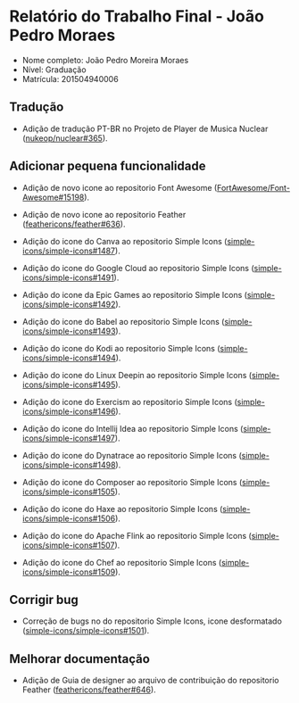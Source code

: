 # Relatório do Trabalho Final - João Pedro Moraes

* Nome completo: João Pedro Moreira Moraes
* Nível: Graduação
* Matrícula: 201504940006

## Tradução

* Adição de tradução PT-BR no Projeto de Player de Musica Nuclear ([nukeop/nuclear#365](https://github.com/nukeop/nuclear/pull/365)).

## Adicionar pequena funcionalidade

* Adição de novo icone ao repositorio Font Awesome ([FortAwesome/Font-Awesome#15198](https://github.com/FortAwesome/Font-Awesome/pull/15198)).

* Adição de novo icone ao repositorio Feather ([feathericons/feather#636](https://github.com/feathericons/feather/pull/636)).

* Adição do icone do Canva ao repositorio Simple Icons ([simple-icons/simple-icons#1487](https://github.com/simple-icons/simple-icons/pull/1487)).

* Adição do icone do Google Cloud ao repositorio Simple Icons ([simple-icons/simple-icons#1491](https://github.com/simple-icons/simple-icons/pull/1491)).

* Adição do icone da Epic Games ao repositorio Simple Icons ([simple-icons/simple-icons#1492](https://github.com/simple-icons/simple-icons/pull/1492)).

* Adição do icone do Babel ao repositorio Simple Icons ([simple-icons/simple-icons#1493](https://github.com/simple-icons/simple-icons/pull/1493)).

* Adição do icone do Kodi ao repositorio Simple Icons ([simple-icons/simple-icons#1494](https://github.com/simple-icons/simple-icons/pull/1494)).

* Adição do icone do Linux Deepin ao repositorio Simple Icons ([simple-icons/simple-icons#1495](https://github.com/simple-icons/simple-icons/pull/1495)).

* Adição do icone do Exercism ao repositorio Simple Icons ([simple-icons/simple-icons#1496](https://github.com/simple-icons/simple-icons/pull/1496)).

* Adição do icone do Intellij Idea ao repositorio Simple Icons ([simple-icons/simple-icons#1497](https://github.com/simple-icons/simple-icons/pull/1497)).

* Adição do icone do Dynatrace ao repositorio Simple Icons ([simple-icons/simple-icons#1498](https://github.com/simple-icons/simple-icons/pull/1498)).

* Adição do icone do Composer ao repositorio Simple Icons ([simple-icons/simple-icons#1505](https://github.com/simple-icons/simple-icons/pull/1505)).

* Adição do icone do Haxe ao repositorio Simple Icons ([simple-icons/simple-icons#1506](https://github.com/simple-icons/simple-icons/pull/1506)).

* Adição do icone do Apache Flink ao repositorio Simple Icons ([simple-icons/simple-icons#1507](https://github.com/simple-icons/simple-icons/pull/1507)).

* Adição do icone do Chef ao repositorio Simple Icons ([simple-icons/simple-icons#1509](https://github.com/simple-icons/simple-icons/pull/1509)).

## Corrigir bug

* Correção de bugs no do repositorio Simple Icons, icone desformatado ([simple-icons/simple-icons#1501](https://github.com/simple-icons/simple-icons/pull/1501)).

## Melhorar documentação

* Adição de Guia de designer ao arquivo de contribuição do repositorio Feather ([feathericons/feather#646](https://github.com/feathericons/feather/pull/646)).

